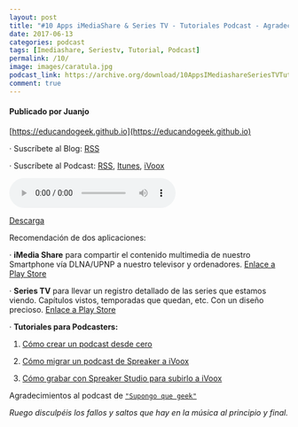 ```yaml
---
layout: post
title: "#10 Apps iMediaShare & Series TV - Tutoriales Podcast - Agradecimientos."
date: 2017-06-13
categories: podcast
tags: [Imediashare, Seriestv, Tutorial, Podcast]
permalink: /10/
image: images/caratula.jpg
podcast_link: https://archive.org/download/10AppsIMediashareSeriesTVTutorialesParaPodcasters/10%20Apps%20iMediashare%20&%20SeriesTV%20-%20Tutoriales%20para%20Podcasters.mp3
comment: true
---
```


#### Publicado por Juanjo

[https://educandogeek.github.io](https://educandogeek.github.io)

· Suscríbete al Blog: [RSS](http://feeds.feedburner.com/educandogeekblog)

· Suscríbete al Podcast: [RSS](http://feeds.feedburner.com/educandogeek), [Itunes](https://itunes.apple.com/es/podcast/educando-geek/id1110060146?mt=2), [iVoox](https://www.ivoox.com/podcast-educando-geek_sq_f1289274_1.html)


<audio controls>
  <source src="{{ page.podcast_link }}" type="audio/mp3">
</audio>


[Descarga][Mp3]


Recomendación de dos aplicaciones:

· **iMedia Share** para compartir el contenido multimedia de nuestro Smartphone vía DLNA/UPNP a nuestro televisor y ordenadores. [Enlace a Play Store](https://play.google.com/store/apps/details?id=com.bianor.amspersonal)

· **Series TV** para llevar un registro detallado de las series que estamos viendo. Capítulos vistos, temporadas que quedan, etc. Con un diseño precioso. [Enlace a Play Store](https://play.google.com/store/apps/details?id=fema.serietv2)

· **Tutoriales para Podcasters:**

  1. [Cómo crear un podcast desde cero](https://drive.google.com/open?id=190YcUV4Dy5VgtAQyXQsZSHlE97aTh-sQZSJiXCwbjvU)

  2. [Cómo migrar un podcast de Spreaker a iVoox](https://drive.google.com/open?id=18wBqAKBXWQXL0LAZmeHbzjBlLH6As5C4teHRh5112cE)

  3. [Cómo grabar con Spreaker Studio para subirlo a iVoox](https://drive.google.com/open?id=16RWszSR_9h77lTe-ap9Hjgkmh8ctiyBhurmcZmtiF7E)

Agradecimientos al podcast de [`"Supongo que geek"`](https://www.ivoox.com/podcast-supongo-geek_sq_f1277955_1.html)

*Ruego disculpéis los fallos y saltos que hay en la música al principio y final.*


[Mp3]: https://archive.org/download/10AppsIMediashareSeriesTVTutorialesParaPodcasters/10%20Apps%20iMediashare%20&%20SeriesTV%20-%20Tutoriales%20para%20Podcasters.mp3